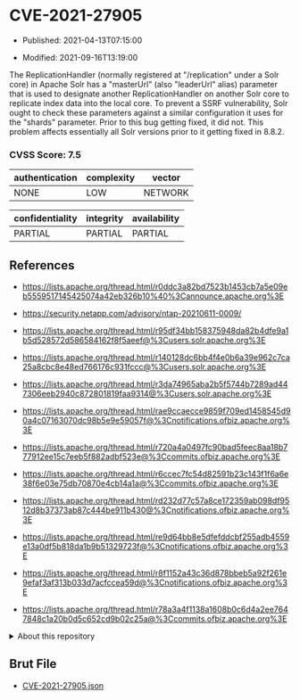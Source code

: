 # CVE-2021-27905

- Published: 2021-04-13T07:15:00

- Modified: 2021-09-16T13:19:00

The ReplicationHandler (normally registered at "/replication" under a Solr core) in Apache Solr has a "masterUrl" (also "leaderUrl" alias) parameter that is used to designate another ReplicationHandler on another Solr core to replicate index data into the local core. To prevent a SSRF vulnerability, Solr ought to check these parameters against a similar configuration it uses for the "shards" parameter. Prior to this bug getting fixed, it did not. This problem affects essentially all Solr versions prior to it getting fixed in 8.8.2.

### CVSS Score: **7.5**

| authentication | complexity | vector |
| --- | --- | --- |
| NONE | LOW | NETWORK |

| confidentiality | integrity | availability |
| --- | --- | --- |
| PARTIAL | PARTIAL | PARTIAL |

## References

* https://lists.apache.org/thread.html/r0ddc3a82bd7523b1453cb7a5e09eb5559517145425074a42eb326b10%40%3Cannounce.apache.org%3E

* https://security.netapp.com/advisory/ntap-20210611-0009/

* https://lists.apache.org/thread.html/r95df34bb158375948da82b4dfe9a1b5d528572d586584162f8f5aeef@%3Cusers.solr.apache.org%3E

* https://lists.apache.org/thread.html/r140128dc6bb4f4e0b6a39e962c7ca25a8cbc8e48ed766176c931fccc@%3Cusers.solr.apache.org%3E

* https://lists.apache.org/thread.html/r3da74965aba2b5f5744b7289ad447306eeb2940c872801819faa9314@%3Cusers.solr.apache.org%3E

* https://lists.apache.org/thread.html/rae9ccaecce9859f709ed1458545d90a4c07163070dc98b5e9e59057f@%3Cnotifications.ofbiz.apache.org%3E

* https://lists.apache.org/thread.html/r720a4a0497fc90bad5feec8aa18b777912ee15c7eeb5f882adbf523e@%3Ccommits.ofbiz.apache.org%3E

* https://lists.apache.org/thread.html/r6ccec7fc54d82591b23c143f1f6a6e38f6e03e75db70870e4cb14a1a@%3Ccommits.ofbiz.apache.org%3E

* https://lists.apache.org/thread.html/rd232d77c57a8ce172359ab098df9512d8b37373ab87c444be911b430@%3Cnotifications.ofbiz.apache.org%3E

* https://lists.apache.org/thread.html/re9d64bb8e5dfefddcbf255adb4559e13a0df5b818da1b9b51329723f@%3Cnotifications.ofbiz.apache.org%3E

* https://lists.apache.org/thread.html/r8f1152a43c36d878bbeb5a92f261e9efaf3af313b033d7acfccea59d@%3Cnotifications.ofbiz.apache.org%3E

* https://lists.apache.org/thread.html/r78a3a4f1138a1608b0c6d4a2ee7647848c1a20b0d5c652cd9b02c25a@%3Ccommits.ofbiz.apache.org%3E

<details>
<summary>About this repository</summary> 

  This repository is part of the project [Live Hack CVE](https://github.com/Live-Hack-CVE). Main website can be found [www.live-hack.org](https://www.live-hack.org) 
  
  Made by [Sn0wAlice](https://github.com/Sn0wAlice) for the people that care about security and need to have a feed of the latest CVEs. Hope you enjoy it, don't forget to star the repo and follow me on [Twitter](https://twitter.com/Sn0wAlice) and [Github](https://github.com/Sn0wAlice). And that is my [personnal website](https://www.alice-snow.me/)

  - [Home Page](https://github.com/Live-Hack-CVE)
  - [Framework](https://github.com/Live-Hack-CVE/cve-framework)
  - [CVE database](https://github.com/Live-Hack-CVE/full_database)
  - [Changelog](https://github.com/Live-Hack-CVE/Changelog)
</details>

## Brut File

* [CVE-2021-27905.json](https://raw.githubusercontent.com/Live-Hack-CVE/full_database/main/cves/2021/CVE-2021-27905.json)

